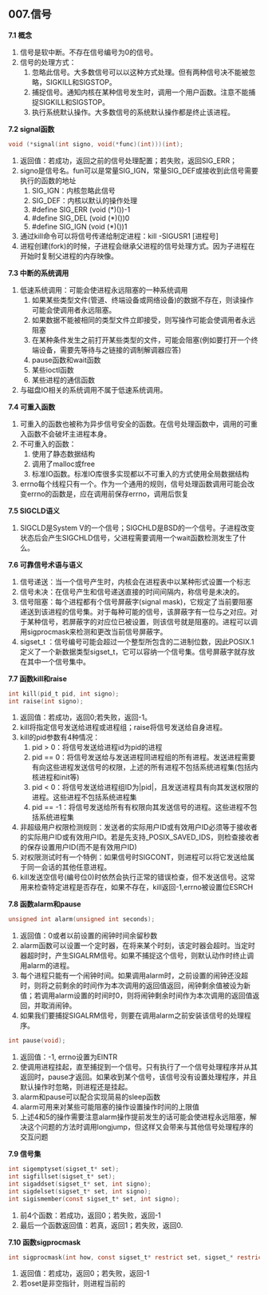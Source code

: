 ## **007.信号**

**7.1 概念**

1. 信号是软中断。不存在信号编号为0的信号。
2. 信号的处理方式：
    1. 忽略此信号。大多数信号可以以这种方式处理。但有两种信号决不能被忽略，SIGKILL和SIGSTOP。
    2. 捕捉信号。通知内核在某种信号发生时，调用一个用户函数。注意不能捕捉SIGKILL和SIGSTOP。
    3. 执行系统默认操作。大多数信号的系统默认操作都是终止该进程。

**7.2 signal函数**

``` C
void (*signal(int signo, void(*func)(int)))(int);
```

1. 返回值：若成功，返回之前的信号处理配置；若失败，返回SIG_ERR；
2. signo是信号名。fun可以是常量SIG_IGN，常量SIG_DEF或接收到此信号需要执行的函数的地址
    1. SIG_IGN：内核忽略此信号
    2. SIG_DEF：内核以默认的操作处理
    3. #define SIG_ERR (void (*)())-1
    4. #define SIG_DEL (void (*)())0
    5. #define SIG_IGN (void (*)())1
3. 通过kill命令可以将信号传递给制定进程：kill -SIGUSR1 [进程号]
4. 进程创建(fork)的时候，子进程会继承父进程的信号处理方式。因为子进程在开始时复制父进程的内存映像。

**7.3 中断的系统调用**

1. 低速系统调用：可能会使进程永远阻塞的一种系统调用
    1. 如果某些类型文件(管道、终端设备或网络设备)的数据不存在，则读操作可能会使调用者永远阻塞。
    2. 如果数据不能被相同的类型文件立即接受，则写操作可能会使调用者永远阻塞
    3. 在某种条件发生之前打开某些类型的文件，可能会阻塞(例如要打开一个终端设备，需要先等待与之链接的调制解调器应答)
    4. pause函数和wait函数
    5. 某些ioctl函数
    6. 某些进程的通信函数
2. 与磁盘IO相关的系统调用不属于低速系统调用。

**7.4 可重入函数**

1. 可重入的函数也被称为异步信号安全的函数。在信号处理函数中，调用的可重入函数不会破坏主进程本身。
2. 不可重入的函数：
    1. 使用了静态数据结构
    2. 调用了malloc或free
    3. 标准IO函数。标准IO库很多实现都以不可重入的方式使用全局数据结构
3. errno每个线程只有一个。作为一个通用的规则，信号处理函数调用可能会改变errno的函数是，应在调用前保存errno，调用后恢复

**7.5 SIGCLD语义**

1. SIGCLD是System V的一个信号；SIGCHLD是BSD的一个信号。子进程改变状态后会产生SIGCHLD信号，父进程需要调用一个wait函数检测发生了什么。

**7.6 可靠信号术语与语义**

1. 信号递送：当一个信号产生时，内核会在进程表中以某种形式设置一个标志
2. 信号未决：在信号产生和信号递送直接的时间间隔内，称信号是未决的。
3. 信号阻塞：每个进程都有个信号屏蔽字(signal mask)，它规定了当前要阻塞递送到该进程的信号集。对于每种可能的信号，该屏蔽字有一位与之对应。对于某种信号，若屏蔽字的对应位已被设置，则该信号就是阻塞的。进程可以调用sigprocmask来检测和更改当前信号屏蔽字。
4. sigset_t ：信号编号可能会超过一个整型所包含的二进制位数，因此POSIX.1定义了一个新数据类型sigset_t，它可以容纳一个信号集。信号屏蔽字就存放在其中一个信号集中。

**7.7 函数kill和raise**
``` C
int kill(pid_t pid, int signo);
int raise(int signo);
```
1. 返回值：若成功，返回0;若失败，返回-1。
2. kill将指定信号发送给进程或进程组；raise将信号发送给自身进程。
3. kill的pid参数有4种情况：
    1. pid > 0：将信号发送给进程id为pid的进程
    2. pid == 0：将信号发送给与发送进程同进程组的所有进程。发送进程需要有向这些进程发送信号的权限，上述的所有进程不包括系统进程集(包括内核进程和init等)
    3. pid < 0：将信号发送给进程组ID为|pid|，且发送进程具有向其发送权限的进程。这些进程不包括系统进程集
    4. pid == -1：将信号发送给所有有权限向其发送信号的进程。这些进程不包括系统进程集
4. 非超级用户权限检测规则：发送者的实际用户ID或有效用户ID必须等于接收者的实际用户ID或有效用户ID。若是先支持_POSIX_SAVED_IDS，则检查接收者的保存设置用户ID(而不是有效用户ID)
5. 对权限测试时有一个特例：如果信号时SIGCONT，则进程可以将它发送给属于同一会话的其他任意进程。
6. kill发送空信号(编号位0)时依然会执行正常的错误检查，但不发送信号。这常用来检查特定进程是否存在，如果不存在，kill返回-1,errno被设置位ESRCH

**7.8 函数alarm和pause**
``` C
unsigned int alarm(unsigned int seconds);
```
1. 返回值：0或者以前设置的闹钟时间余留秒数
2. alarm函数可以设置一个定时器，在将来某个时刻，该定时器会超时。当定时器超时时，产生SIGALRM信号。如果不捕捉这个信号，则默认动作时终止调用alarm的进程。
3. 每个进程只能有一个闹钟时间。如果调用alarm时，之前设置的闹钟还没超时，则将之前剩余的时间作为本次调用的返回值返回，闹钟剩余值被设为新值；若调用alarm设置的时间时0，则将闹钟剩余时间作为本次调用的返回值返回，并取消闹钟。
4. 如果我们要捕捉SIGALRM信号，则要在调用alarm之前安装该信号的处理程序。

``` C
int pause(void);
```
1. 返回值：-1, errno设置为EINTR
2. 使调用进程挂起，直至捕捉到一个信号。只有执行了一个信号处理程序并从其返回时，pause才返回。如果收到某个信号，该信号没有设置处理程序，并且默认操作时忽略，则进程还是挂起。
3. alarm和pause可以配合实现简易的sleep函数
4. alarm可用来对某些可能阻塞的操作设置操作时间的上限值
5. 上述4和5的操作需要注意alarm操作提前发生的话可能会使进程永远阻塞，解决这个问题的方法时调用longjump，但这样又会带来与其他信号处理程序的交互问题

**7.9 信号集**
``` C
int sigemptyset(sigset_t* set);
int sigfillset(sigset_t* set);
int sigaddset(sigset_t* set, int signo);
int sigdelset(sigset_t* set, int signo);
int sigismember(const sigset_t* set, int signo);
```
1. 前4个函数：若成功，返回0；若失败，返回-1
2. 最后一个函数返回值：若真，返回1；若失败，返回0.

**7.10 函数sigprocmask**

``` C
int sigprocmask(int how, const sigset_t* restrict set, sigset_* restrict oset);
```
1. 返回值：若成功，返回0；若失败，返回-1
2. 若oset是非空指针，则进程当前的















